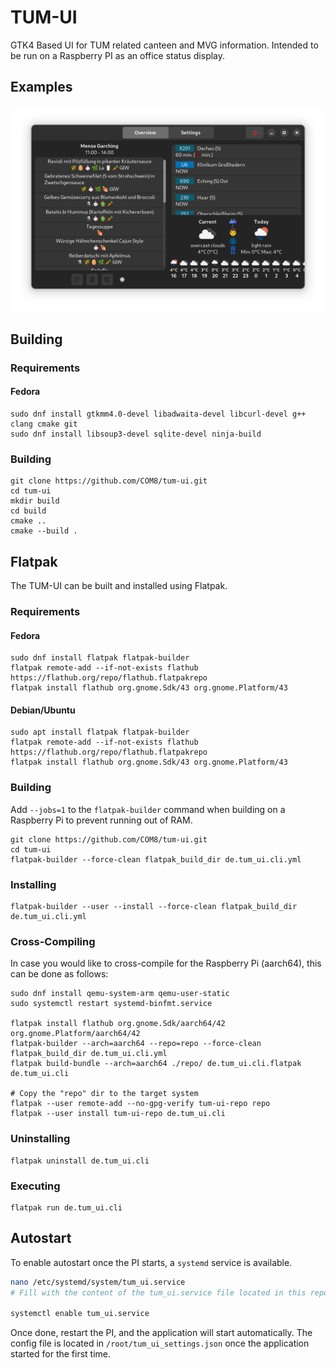 # TUM-UI
GTK4 Based UI for TUM related canteen and MVG information. Intended to be run on a Raspberry PI as an office status display.

## Examples
![Overview in dark mode](images/overview_dark.png)

## Building

### Requirements
#### Fedora
```
sudo dnf install gtkmm4.0-devel libadwaita-devel libcurl-devel g++ clang cmake git
sudo dnf install libsoup3-devel sqlite-devel ninja-build
```

### Building
```
git clone https://github.com/COM8/tum-ui.git
cd tum-ui
mkdir build
cd build
cmake ..
cmake --build .
```

## Flatpak
The TUM-UI can be built and installed using Flatpak.

### Requirements
#### Fedora
```
sudo dnf install flatpak flatpak-builder
flatpak remote-add --if-not-exists flathub https://flathub.org/repo/flathub.flatpakrepo
flatpak install flathub org.gnome.Sdk/43 org.gnome.Platform/43
```

#### Debian/Ubuntu
```
sudo apt install flatpak flatpak-builder
flatpak remote-add --if-not-exists flathub https://flathub.org/repo/flathub.flatpakrepo
flatpak install flathub org.gnome.Sdk/43 org.gnome.Platform/43
```

### Building
Add `--jobs=1` to the `flatpak-builder` command when building on a Raspberry Pi to prevent running out of RAM.
```
git clone https://github.com/COM8/tum-ui.git
cd tum-ui
flatpak-builder --force-clean flatpak_build_dir de.tum_ui.cli.yml
```

### Installing
```
flatpak-builder --user --install --force-clean flatpak_build_dir de.tum_ui.cli.yml
```

### Cross-Compiling
In case you would like to cross-compile for the Raspberry Pi (aarch64), this can be done as follows:
```
sudo dnf install qemu-system-arm qemu-user-static
sudo systemctl restart systemd-binfmt.service

flatpak install flathub org.gnome.Sdk/aarch64/42 org.gnome.Platform/aarch64/42
flatpak-builder --arch=aarch64 --repo=repo --force-clean flatpak_build_dir de.tum_ui.cli.yml
flatpak build-bundle --arch=aarch64 ./repo/ de.tum_ui.cli.flatpak de.tum_ui.cli

# Copy the "repo" dir to the target system
flatpak --user remote-add --no-gpg-verify tum-ui-repo repo
flatpak --user install tum-ui-repo de.tum_ui.cli
```

### Uninstalling
```
flatpak uninstall de.tum_ui.cli
```

### Executing
```
flatpak run de.tum_ui.cli
```

## Autostart
To enable autostart once the PI starts, a `systemd` service is available.

```bash
nano /etc/systemd/system/tum_ui.service
# Fill with the content of the tum_ui.service file located in this repository

systemctl enable tum_ui.service
```

Once done, restart the PI, and the application will start automatically.
The config file is located in `/root/tum_ui_settings.json` once the application started for the first time.
